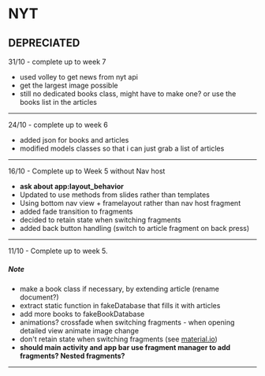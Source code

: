 # NYT

DEPRECIATED
---

31/10 - complete up to week 7
  - used volley to get news from nyt api
  - get the largest image possible
  - still no dedicated books class, might have to make one? or use the books list in the articles

---

24/10 - complete up to week 6
  - added json for books and articles
  - modified models classes so that i can just grab a list of articles

---

16/10 - Complete up to Week 5 without Nav host
  - **ask about app:layout_behavior**
  - Updated to use methods from slides rather than templates
  - Using bottom nav view + framelayout rather than nav host fragment
  - added fade transition to fragments
  - decided to retain state when switching fragments
  - added back button handling (switch to article fragment on back press)

---

11/10 - Complete up to week 5.

##### Note 
  - make a book class if necessary, by extending article (rename document?)
  - extract static function in fakeDatabase that fills it with articles
  - add more books to fakeBookDatabase
  - animations? crossfade when switching fragments - when opening detailed view animate image change
  - don't retain state when switching fragments (see [material.io](https://material.io/components/bottom-navigation/#behavior))
  - **should main activity and app bar use fragment manager to add fragments? Nested fragments?**

---



